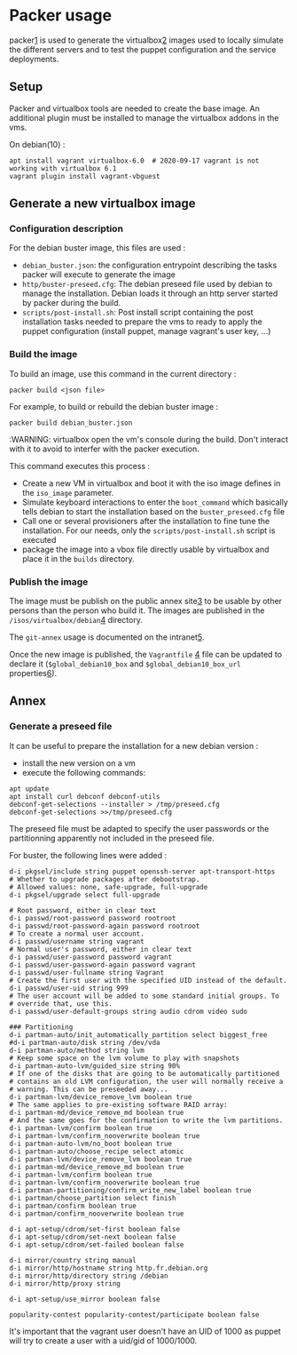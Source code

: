Packer usage
============

packer[1] is used to generate the virtualbox[2] images used to locally simulate the different servers and to test the puppet configuration and the service deployments.

Setup
-----

Packer and virtualbox tools are needed to create the base image.
An additional plugin must be installed to manage the virtualbox addons in the vms.

On debian(10) :
```
apt install vagrant virtualbox-6.0  # 2020-09-17 vagrant is not working with virtualbox 6.1
vagrant plugin install vagrant-vbguest
```

Generate a new virtualbox image
-------------------------------

### Configuration description

For the debian buster image, this files are used :
* `debian_buster.json`: the configuration entrypoint describing the tasks packer will execute to generate the image
* `http/buster-preseed.cfg`: The debian preseed file used by debian to manage the installation. Debian loads it through an http server started by packer during the build.
* `scripts/post-install.sh`: Post install script containing the post installation tasks needed to prepare the vms to ready to apply the puppet configuration (install puppet, manage vagrant's user key, ...)

### Build the image

To build an image, use this command in the current directory :

```
packer build <json file>
```

For example, to build or rebuild the debian buster image :
```
packer build debian_buster.json
```
:WARNING: virtualbox open the vm's console during the build. Don't interact with it to avoid to interfer with the packer execution.

This command executes this process :
* Create a new VM in virtualbox and boot it with the iso image defines in the ``iso_image`` parameter. 
* Simulate keyboard interactions to enter the ``boot_command`` which basically tells debian to start the installation based on the ``buster_preseed.cfg`` file
* Call one or several provisioners after the installation to fine tune the installation. For our needs, only the ``scripts/post-install.sh`` script is executed
* package the image into a vbox file directly usable by virtualbox and place it in the ``builds`` directory.

### Publish the image

The image must be publish on the public annex site[3] to be usable by other persons than the person who build it.
The images are published in the ``/isos/virtualbox/debian``[4] directory.

The ``git-annex`` usage is documented on the intranet[5].

Once the new image is published, the ``Vagrantfile`` [4] file can be updated to declare it (``$global_debian10_box`` and ``$global_debian10_box_url`` properties[6]).


[1]: https://www.packer.io
[2]: https://www.virtualbox.org
[3]: https://annex.softwareheritage.org/public
[4]: https://forge.softwareheritage.org/source/annex-public/browse/master/isos/virtualbox/debian/
[5]: https://intranet.softwareheritage.org/wiki/Git_annex
[6]: https://forge.softwareheritage.org/source/puppet-environment/browse/master/Vagrantfile

Annex
-----

### Generate a preseed file

It can be useful to prepare the installation for a new debian version :
* install the new version on a vm
* execute the following commands:
```
apt update
apt install curl debconf debconf-utils
debconf-get-selections --installer > /tmp/preseed.cfg
debconf-get-selections >>/tmp/preseed.cfg
```

The preseed file must be adapted to specify the user passwords or the partitionning apparently not included in the preseed file.

For buster, the following lines were added :
```
d-i pkgsel/include string puppet openssh-server apt-transport-https
# Whether to upgrade packages after debootstrap.
# Allowed values: none, safe-upgrade, full-upgrade
d-i pkgsel/upgrade select full-upgrade

# Root password, either in clear text
d-i passwd/root-password password rootroot
d-i passwd/root-password-again password rootroot
# To create a normal user account.
d-i passwd/username string vagrant
# Normal user's password, either in clear text
d-i passwd/user-password password vagrant
d-i passwd/user-password-again password vagrant
d-i passwd/user-fullname string Vagrant
# Create the first user with the specified UID instead of the default.
d-i passwd/user-uid string 999
# The user account will be added to some standard initial groups. To
# override that, use this.
d-i passwd/user-default-groups string audio cdrom video sudo

### Partitioning
d-i partman-auto/init_automatically_partition select biggest_free
#d-i partman-auto/disk string /dev/vda
d-i partman-auto/method string lvm
# Keep some space on the lvm volume to play with snapshots
d-i partman-auto-lvm/guided_size string 90%
# If one of the disks that are going to be automatically partitioned
# contains an old LVM configuration, the user will normally receive a
# warning. This can be preseeded away...
d-i partman-lvm/device_remove_lvm boolean true
# The same applies to pre-existing software RAID array:
d-i partman-md/device_remove_md boolean true
# And the same goes for the confirmation to write the lvm partitions.
d-i partman-lvm/confirm boolean true
d-i partman-lvm/confirm_nooverwrite boolean true
d-i partman-auto-lvm/no_boot boolean true
d-i partman-auto/choose_recipe select atomic
d-i partman-lvm/device_remove_lvm boolean true
d-i partman-md/device_remove_md boolean true
d-i partman-lvm/confirm boolean true
d-i partman-lvm/confirm_nooverwrite boolean true
d-i partman-partitioning/confirm_write_new_label boolean true
d-i partman/choose_partition select finish
d-i partman/confirm boolean true
d-i partman/confirm_nooverwrite boolean true

d-i apt-setup/cdrom/set-first boolean false
d-i apt-setup/cdrom/set-next boolean false   
d-i apt-setup/cdrom/set-failed boolean false

d-i mirror/country string manual
d-i mirror/http/hostname string http.fr.debian.org
d-i mirror/http/directory string /debian
d-i mirror/http/proxy string

d-i apt-setup/use_mirror boolean false

popularity-contest popularity-contest/participate boolean false
```

It's important that the vagrant user doesn't have an UID of 1000 as puppet will try to create a user with a uid/gid of 1000/1000.

